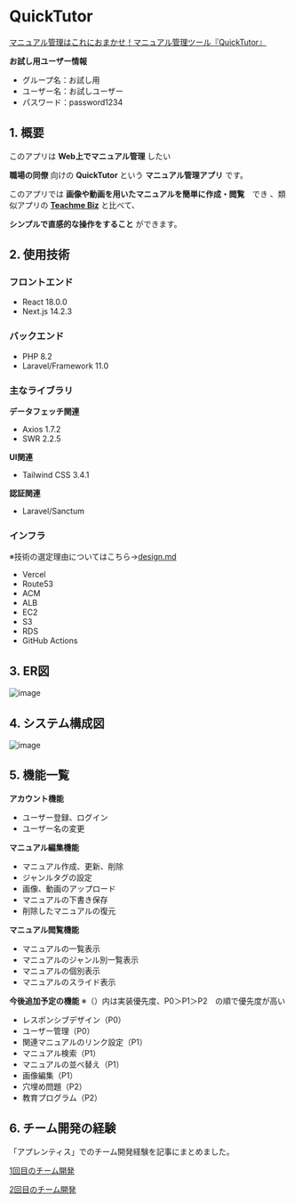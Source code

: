 # QuickTutor
[マニュアル管理はこれにおまかせ！マニュアル管理ツール『QuickTutor』](https://quicktutor.work)

**お試し用ユーザー情報**
* グループ名：お試し用
* ユーザー名：お試しユーザー
* パスワード：password1234

## 1. 概要
このアプリは **Web上でマニュアル管理** したい

**職場の同僚** 向けの **QuickTutor** という **マニュアル管理アプリ** です。

このアプリでは **画像や動画を用いたマニュアルを簡単に作成・閲覧**　でき 、類似アプリの **[Teachme Biz](https://biz.teachme.jp/)** と比べて、

**シンプルで直感的な操作をすること** ができます。

## 2. 使用技術
### フロントエンド
* React 18.0.0
* Next.js 14.2.3

### バックエンド
* PHP 8.2
* Laravel/Framework 11.0

### 主なライブラリ
**データフェッチ関連**
* Axios 1.7.2
* SWR 2.2.5

**UI関連**
* Tailwind CSS 3.4.1

**認証関連**
* Laravel/Sanctum

### インフラ
※技術の選定理由についてはこちら→[design.md](https://github.com/itoh28/QuickTutor/blob/main/documents/design.md#%E4%BD%BF%E7%94%A8%E3%82%B5%E3%83%BC%E3%83%93%E3%82%B9%E3%81%A8%E9%81%B8%E5%AE%9A%E7%90%86%E7%94%B1)
* Vercel
* Route53
* ACM
* ALB
* EC2
* S3
* RDS
* GitHub Actions

## 3. ER図
![image](https://github.com/itoh28/QuickTutor/assets/150091562/c3c84692-edc3-447b-a3e9-04776199a55c)

## 4. システム構成図
![image](https://github.com/itoh28/QuickTutor/assets/150091562/9927cc04-04be-425e-a9f7-64ca1e969d2b)

## 5. 機能一覧
**アカウント機能**
* ユーザー登録、ログイン
* ユーザー名の変更

**マニュアル編集機能**
* マニュアル作成、更新、削除
* ジャンルタグの設定
* 画像、動画のアップロード
* マニュアルの下書き保存
* 削除したマニュアルの復元

**マニュアル閲覧機能**
* マニュアルの一覧表示
* マニュアルのジャンル別一覧表示
* マニュアルの個別表示
* マニュアルのスライド表示

**今後追加予定の機能**
※（）内は実装優先度、P0＞P1＞P2　の順で優先度が高い
* レスポンシブデザイン（P0）
* ユーザー管理（P0）
* 関連マニュアルのリンク設定（P1）
* マニュアル検索（P1）
* マニュアルの並べ替え（P1）
* 画像編集（P1）
* 穴埋め問題（P2）
* 教育プログラム（P2）

## 6. チーム開発の経験
「アプレンティス」でのチーム開発経験を記事にまとめました。

[1回目のチーム開発](https://qiita.com/itoh28/items/777faedf64e0cea1523a)

[2回目のチーム開発](https://qiita.com/itoh28/items/78c562b92e90565f50ca)
